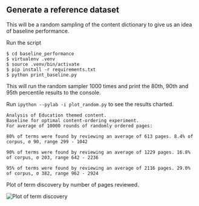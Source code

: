 ## Generate a reference dataset

This will be a random sampling of the content dictionary to give us an idea of baseline performance.

Run the script
```
$ cd baseline_performance
$ virtualenv .venv
$ source .venv/bin/activate
$ pip install -r requirements.txt
$ python print_baseline.py
```

This will run the random sampler 1000 times and print the 80th, 90th and 95th percentile results to the console.

Run `ipython --pylab -i plot_random.py` to see the results charted.

```
Analysis of Education themed content.
Baseline for optimal content-ordering experiment.
For average of 10000 rounds of randomly ordered pages:

80% of terms were found by reviewing an average of 613 pages. 8.4% of corpus, σ 90, range 299 - 1042

90% of terms were found by reviewing an average of 1229 pages. 16.8% of corpus, σ 203, range 642 - 2236

95% of terms were found by reviewing an average of 2116 pages. 29.0% of corpus, σ 382, range 962 - 2924
```

Plot of term discovery by number of pages reviewed.

![Plot of term discovery](https://cloud.githubusercontent.com/assets/608867/26249453/95d9c62e-3c9e-11e7-824f-02a5679d6471.png)
